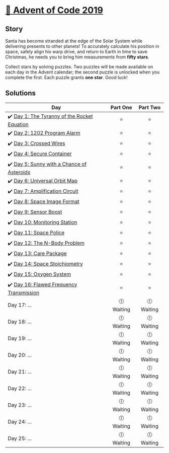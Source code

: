 # [🎄 Advent of Code 2019](https://adventofcode.com/2019)

## Story
Santa has become stranded at the edge of the Solar System while delivering presents to other planets! To accurately calculate his position in space, safely align his warp drive, and return to Earth in time to save Christmas, he needs you to bring him measurements from **fifty stars**.

Collect stars by solving puzzles. Two puzzles will be made available on each day in the Advent calendar; the second puzzle is unlocked when you complete the first. Each puzzle grants **one star**. Good luck!

## Solutions
|  Day  | Part One | Part Two | 
|---|:---:|:---:|
|✔️ [Day 1: The Tyranny of the Rocket Equation](https://github.com/kryha5555/Advent-of-Code-2019/tree/master/Day%2001 "Day 1: The Tyranny of the Rocket Equation") | ⭐️ | ⭐️ |
|✔️ [Day 2: 1202 Program Alarm](https://github.com/kryha5555/Advent-of-Code-2019/tree/master/Day%2002 "Day 2: 1202 Program Alarm") | ⭐️ | ⭐️ |
|✔️ [Day 3: Crossed Wires](https://github.com/kryha5555/Advent-of-Code-2019/tree/master/Day%2003 "Day 3: Crossed Wires") | ⭐️ | ⭐️ |
|✔️ [Day 4: Secure Container](https://github.com/kryha5555/Advent-of-Code-2019/tree/master/Day%2004 "Day 4: Secure Container") | ⭐️ | ⭐️ |
|✔️ [Day 5: Sunny with a Chance of Asteroids](https://github.com/kryha5555/Advent-of-Code-2019/tree/master/Day%2005 "Day 5: Sunny with a Chance of Asteroids") | ⭐️ | ⭐️ |
|✔️ [Day 6: Universal Orbit Map](https://github.com/kryha5555/Advent-of-Code-2019/tree/master/Day%2006 "Day 6: Universal Orbit Map") | ⭐️ | ⭐️ |
|✔️ [Day 7: Amplification Circuit](https://github.com/kryha5555/Advent-of-Code-2019/tree/master/Day%2007 "Day 7: Amplification Circuit") | ⭐️ | ⭐️ |
|✔️ [Day 8: Space Image Format](https://github.com/kryha5555/Advent-of-Code-2019/tree/master/Day%2008 "Day 8: Space Image Format") | ⭐️ | ⭐️ |
|✔️ [Day 9: Sensor Boost](https://github.com/kryha5555/Advent-of-Code-2019/tree/master/Day%2009 "Day 9: Sensor Boost") | ⭐️ | ⭐️ |
|✔️ [Day 10: Monitoring Station](https://github.com/kryha5555/Advent-of-Code-2019/tree/master/Day%2010 "Day 10: Monitoring Station") | ⭐️ | ⭐️ |
|✔️ [Day 11: Space Police](https://github.com/kryha5555/Advent-of-Code-2019/tree/master/Day%2011 "Day 11: Space Police") | ⭐️ | ⭐️ |
|✔️ [Day 12: The N-Body Problem](https://github.com/kryha5555/Advent-of-Code-2019/tree/master/Day%2012 "Day 12: The N-Body Problem") | ⭐️ | ⭐️ |
|✔️ [Day 13: Care Package](https://github.com/kryha5555/Advent-of-Code-2019/tree/master/Day%2013 "Day 13: Care Package") | ⭐️ | ⭐️ |
|✔️ [Day 14: Space Stoichiometry](https://github.com/kryha5555/Advent-of-Code-2019/tree/master/Day%2014 "Day 14: Space Stoichiometry") | ⭐️ | ⭐️ |
|✔️ [Day 15: Oxygen System](https://github.com/kryha5555/Advent-of-Code-2019/tree/master/Day%2015 "Day 15: Oxygen System") | ⭐️ | ⭐️ |
|✔️ [Day 16: Flawed Frequency Transmission](https://github.com/kryha5555/Advent-of-Code-2019/tree/master/Day%2016 "Day 16: Flawed Frequency Transmission") | ⭐️ | ⭐️ |
| Day 17: ...| 🕕 Waiting | 🕕 Waiting  |
| Day 18: ...| 🕕 Waiting | 🕕 Waiting  |
| Day 19: ...| 🕕 Waiting | 🕕 Waiting  |
| Day 20: ...| 🕕 Waiting | 🕕 Waiting  |
| Day 21: ...| 🕕 Waiting | 🕕 Waiting  |
| Day 22: ...| 🕕 Waiting | 🕕 Waiting  |
| Day 23: ...| 🕕 Waiting | 🕕 Waiting  |
| Day 24: ...| 🕕 Waiting | 🕕 Waiting  |
| Day 25: ...| 🕕 Waiting | 🕕 Waiting  |